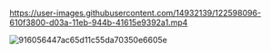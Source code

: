 https://user-images.githubusercontent.com/14932139/122598096-610f3800-d03a-11eb-944b-41615e9392a1.mp4

![916056447ac65d11c55da70350e6605e](https://user-images.githubusercontent.com/14932139/117926069-2e00b880-b2c6-11eb-9536-3a4fa59662e1.gif)

